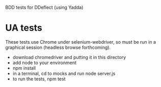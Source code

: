 
BDD tests for DDeflect (using Yadda)

# UA tests

These tests use Chrome under selenium-webdriver, so must be run in a graphical session (headless browse forthcoming).

* download chromedriver and putting it in this directory
* add node to your environment
* npm install
* in a terminal, cd to mocks and run node server.js
* to run the tests, npm test


